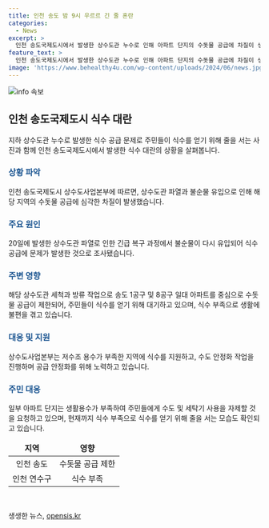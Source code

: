 ```yaml
---
title: 인천 송도 밤 9시 우르르 긴 줄 혼란
categories:
  - News
excerpt: >
  인천 송도국제도시에서 발생한 상수도관 누수로 인해 아파트 단지의 수돗물 공급에 차질이 생겨 식수 대란이 벌어졌습니다. 상수도사업본부는 불순물 유입으로 인한 문제를 해결하기 위해 세척과 방류 작업을 실시했지만, 아직까지 일부 아파트 단지에서는 식수가 부족한 상황입니다. 주민들은 생활용수를 위해 줄을 서고, 온라인 커뮤니티에는 생수 품절과 대란에 대한 글들이 올라오고 있습니다. 상수도사업본부는 식수를 지원하고 수도 안정화 작업을 진행할 예정입니다.
feature_text: >
  인천 송도국제도시에서 발생한 상수도관 누수로 인해 아파트 단지의 수돗물 공급에 차질이 생겨 식수 대란이 벌어졌습니다. 상수도사업본부는 불순물 유입으로 인한 문제를 해결하기 위해 세척과 방류 작업을 실시했지만, 아직까지 일부 아파트 단지에서는 식수가 부족한 상황입니다. 주민들은 생활용수를 위해 줄을 서고, 온라인 커뮤니티에는 생수 품절과 대란에 대한 글들이 올라오고 있습니다. 상수도사업본부는 식수를 지원하고 수도 안정화 작업을 진행할 예정입니다.
image: 'https://www.behealthy4u.com/wp-content/uploads/2024/06/news.jpg'
---
```


<p><img src="https://www.behealthy4u.com/wp-content/uploads/2024/06/news.jpg" alt="info 속보" /></p>

<h2 data-ke-size="size26">인천 송도국제도시 식수 대란</h2>

<p data-ke-size="size16">지하 상수도관 누수로 발생한 식수 공급 문제로 주민들이 식수를 얻기 위해 줄을 서는 사진과 함께 인천 송도국제도시에서 발생한 식수 대란의 상황을 살펴봅니다.</p>

<h3><b><span style="color: #1a5490;">상황 파악</span></b></h3>

<p data-ke-size="size16">인천 송도국제도시 상수도사업본부에 따르면, 상수도관 파열과 불순물 유입으로 인해 해당 지역의 수돗물 공급에 심각한 차질이 발생했습니다.</p>

<h3><b><span style="color: #1a5490;">주요 원인</span></b></h3>

<p data-ke-size="size16">20일에 발생한 상수도관 파열로 인한 긴급 복구 과정에서 불순물이 다시 유입되어 식수 공급에 문제가 발생한 것으로 조사됐습니다.</p>

<h3><b><span style="color: #1a5490;">주변 영향</span></b></h3>

<p data-ke-size="size16">해당 상수도관 세척과 방류 작업으로 송도 1공구 및 8공구 일대 아파트를 중심으로 수돗물 공급이 제한되어, 주민들이 식수를 얻기 위해 대기하고 있으며, 식수 부족으로 생활에 불편을 겪고 있습니다.</p>

<h3><b><span style="color: #1a5490;">대응 및 지원</span></b></h3>

<p data-ke-size="size16">상수도사업본부는 저수조 용수가 부족한 지역에 식수를 지원하고, 수도 안정화 작업을 진행하며 공급 안정화를 위해 노력하고 있습니다.</p>

<h3><b><span style="color: #1a5490;">주민 대응</span></b></h3>

<p data-ke-size="size16">일부 아파트 단지는 생활용수가 부족하여 주민들에게 수도 및 세탁기 사용을 자제할 것을 요청하고 있으며, 현재까지 식수 부족으로 식수를 얻기 위해 줄을 서는 모습도 확인되고 있습니다.</p>

<table>
    <thead>
        <tr>
            <td style="text-align: center; height: 17px;"><b>지역</b></td>
            <td style="text-align: center; height: 17px;"><b>영향</b></td>
        </tr>
    </thead>
    <tbody>
        <tr>
            <td style="text-align: center; height: 17px;">인천 송도</td>
            <td style="text-align: center; height: 17px;">수돗물 공급 제한</td>
        </tr>
        <tr>
            <td style="text-align: center; height: 17px;">인천 연수구</td>
            <td style="text-align: center; height: 17px;">식수 부족</td>
        </tr>
    </tbody>
</table>

<p data-ke-size="size16">&nbsp;</p>
생생한 뉴스, <a href="https://opensis.kr" rel="dofollow">opensis.kr</a>


